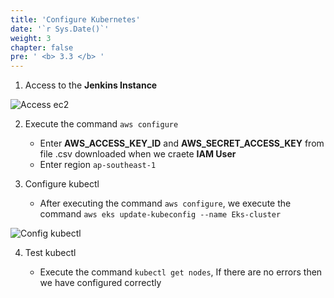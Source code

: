 ```yaml
---
title: 'Configure Kubernetes'
date: '`r Sys.Date()`'
weight: 3
chapter: false
pre: ' <b> 3.3 </b> '
---
```


1. Access to the **Jenkins Instance**

![Access ec2](/images/3.createEksCluster/3.3-accessec2.png)

2. Execute the command `aws configure`

   - Enter **AWS_ACCESS_KEY_ID** and **AWS_SECRET_ACCESS_KEY** from file .csv downloaded when we craete **IAM User**
   - Enter region `ap-southeast-1`

3. Configure kubectl

   - After executing the command `aws configure`, we execute the command `aws eks update-kubeconfig --name Eks-cluster`

![Config kubectl](/images/3.createEksCluster/3.3-configkubectl.png)

4. Test kubectl

   - Execute the command `kubectl get nodes`, If there are no errors then we have configured correctly
